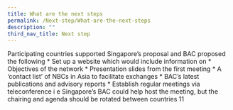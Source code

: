 ```yaml
---
title: What are the next steps
permalink: /Next-step/What-are-the-next-steps
description: ""
third_nav_title: Next step
---
```

Participating countries supported Singapore’s proposal and BAC proposed the following
* 
Set up a website which would include information on
* 
Objectives of the network
* 
Presentation slides from the first meeting
* 
A ‘contact list’ of NBCs in Asia to facilitate exchanges
* 
BAC’s latest publications and advisory reports
* 
Establish regular meetings via teleconference i e Singapore’s BAC could help host the
meeting, but the chairing and agenda should be rotated between countries
11